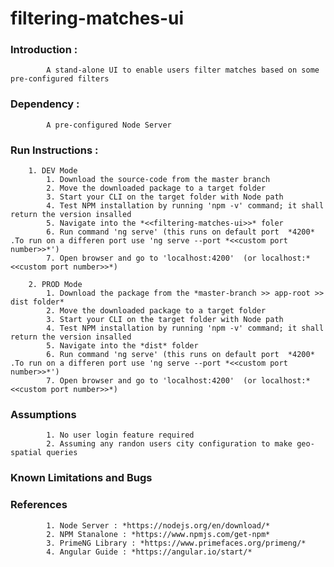 # filtering-matches-ui

### **Introduction :**
			A stand-alone UI to enable users filter matches based on some pre-configured filters

### **Dependency :**
			A pre-configured Node Server
			
### **Run Instructions :**
		
		1. DEV Mode
			1. Download the source-code from the master branch
			2. Move the downloaded package to a target folder
			3. Start your CLI on the target folder with Node path
			4. Test NPM installation by running 'npm -v' command; it shall return the version insalled
			5. Navigate into the *<<filtering-matches-ui>>* foler
			6. Run command 'ng serve' (this runs on default port  *4200* .To run on a differen port use 'ng serve --port *<<custom port number>>*') 
			7. Open browser and go to 'localhost:4200'  (or localhost:*<<custom port number>>*)
			
		2. PROD Mode
			1. Download the package from the *master-branch >> app-root >> dist folder*
			2. Move the downloaded package to a target folder
			3. Start your CLI on the target folder with Node path
			4. Test NPM installation by running 'npm -v' command; it shall return the version insalled
			5. Navigate into the *dist* folder
			6. Run command 'ng serve' (this runs on default port  *4200* .To run on a differen port use 'ng serve --port *<<custom port number>>*') 
			7. Open browser and go to 'localhost:4200'  (or localhost:*<<custom port number>>*) 
 
### **Assumptions**
			1. No user login feature required
			2. Assuming any randon users city configuration to make geo-spatial queries
			
### **Known Limitations and Bugs**

### **References**
			1. Node Server : *https://nodejs.org/en/download/*
			2. NPM Stanalone : *https://www.npmjs.com/get-npm*
			3. PrimeNG Library : *https://www.primefaces.org/primeng/*
			4. Angular Guide : *https://angular.io/start/*